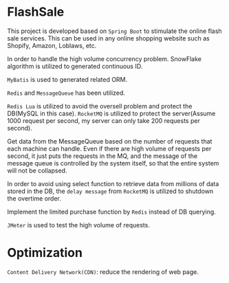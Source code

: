 # FlashSale
This project is developed based on `Spring Boot` to stimulate the online flash sale services. This can be used in any online shopping website such as Shopify, Amazon, Loblaws, etc.

In order to handle the high volume concurrency problem. SnowFlake algorithm is utilized to generated continuous ID.

`MyBatis` is used to generated related ORM.

`Redis` and `MessageQueue` has been utilized.

`Redis Lua` is utilized to avoid the oversell problem and protect the DB(MySQL in this case). `RocketMQ` is utilized to protect the server(Assume 1000 request per second, my server can only take 200 requests per second).

Get data from the MessageQueue based on the number of requests that each machine can handle. Even if there are high volume of requests per second, it just puts the requests in the MQ, and the message of the message queue is controlled by the system itself, so that the entire system will not be collapsed.

In order to avoid using select function to retrieve data from millions of data stored in the DB, the `delay message` from `RocketMQ` is utilized to shutdown the overtime order. 

Implement the limited purchase function by `Redis` instead of DB querying.

`JMeter` is used to test the high volume of requests.

# Optimization
`Content Delivery Network(CDN)`: reduce the rendering of web page.
